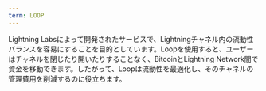 ```yaml
---
term: LOOP
---
```


Lightning Labsによって開発されたサービスで、Lightningチャネル内の流動性バランスを容易にすることを目的としています。Loopを使用すると、ユーザーはチャネルを閉じたり開いたりすることなく、BitcoinとLightning Network間で資金を移動できます。したがって、Loopは流動性を最適化し、そのチャネルの管理費用を削減するのに役立ちます。